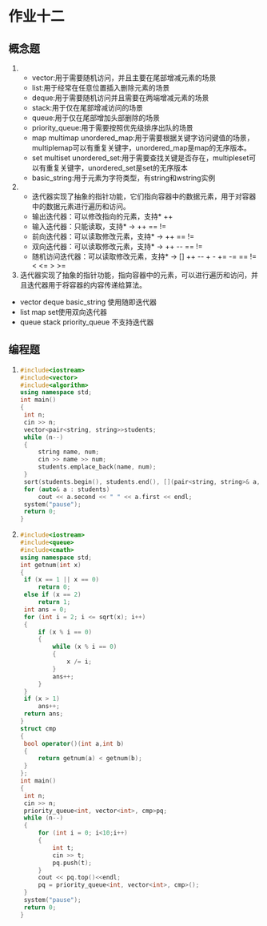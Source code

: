 # 作业十二

## 概念题

1. - vector:用于需要随机访问，并且主要在尾部增减元素的场景
   - list:用于经常在任意位置插入删除元素的场景
   - deque:用于需要随机访问并且需要在两端增减元素的场景
   - stack:用于仅在尾部增减访问的场景
   - queue:用于仅在尾部增加头部删除的场景
   - priority_queue:用于需要按照优先级排序出队的场景
   - map multimap unordered_map:用于需要根据关键字访问键值的场景，multiplemap可以有重复关键字，unordered_map是map的无序版本。
   - set multiset unordered_set:用于需要查找关键是否存在，multipleset可以有重复关键字，unordered_set是set的无序版本
   - basic_string:用于元素为字符类型，有string和wstring实例
2. - 迭代器实现了抽象的指针功能，它们指向容器中的数据元素，用于对容器中的数据元素进行遍历和访问。
   - 输出迭代器：可以修改指向的元素，支持* ++
   - 输入迭代器：只能读取，支持* -> ++ == !=
   - 前向迭代器：可以读取修改元素，支持* -> ++ == !=
   - 双向迭代器：可以读取修改元素，支持* -> ++ -- == !=
   - 随机访问迭代器：可以读取修改元素，支持* -> [] ++ -- + - += -= == != < <= > >=
3.  迭代器实现了抽象的指针功能，指向容器中的元素，可以进行遍历和访问，并且迭代器用于将容器的内容传递给算法。
   - vector deque basic_string 使用随即迭代器
   - list map set使用双向迭代器
   - queue stack priority_queue 不支持迭代器

## 编程题

1. ```c++
   #include<iostream>
   #include<vector>
   #include<algorithm>
   using namespace std;
   int main()
   {
   	int n;
   	cin >> n;
   	vector<pair<string, string>>students;
   	while (n--)
   	{
   		string name, num;
   		cin >> name >> num;
   		students.emplace_back(name, num);
   	}
   	sort(students.begin(), students.end(), [](pair<string, string>& a, pair<string, string>& b) {return a.second < b.second; });
   	for (auto& a : students)
   		cout << a.second << " " << a.first << endl;
   	system("pause");
   	return 0;
   }
   ```

2. ```c++
   #include<iostream>
   #include<queue>
   #include<cmath>
   using namespace std;
   int getnum(int x)
   {
   	if (x == 1 || x == 0)
   		return 0;
   	else if (x == 2)
   		return 1;
   	int ans = 0;
   	for (int i = 2; i <= sqrt(x); i++)
   	{
   		if (x % i == 0)
   		{
   			while (x % i == 0)
   			{
   				x /= i;
   			}
   			ans++;
   		}
   	}
   	if (x > 1)
   		ans++;
   	return ans;
   }
   struct cmp
   {
   	bool operator()(int a,int b)
   	{
   		return getnum(a) < getnum(b);
   	}
   };
   int main()
   {
   	int n;
   	cin >> n;
   	priority_queue<int, vector<int>, cmp>pq;
   	while (n--)
   	{
   		for (int i = 0; i<10;i++)
   		{
   			int t;
   			cin >> t;
   			pq.push(t);
   		}
   		cout << pq.top()<<endl;
   		pq = priority_queue<int, vector<int>, cmp>();
   	}
   	system("pause");
   	return 0;
   }
   ```

   
